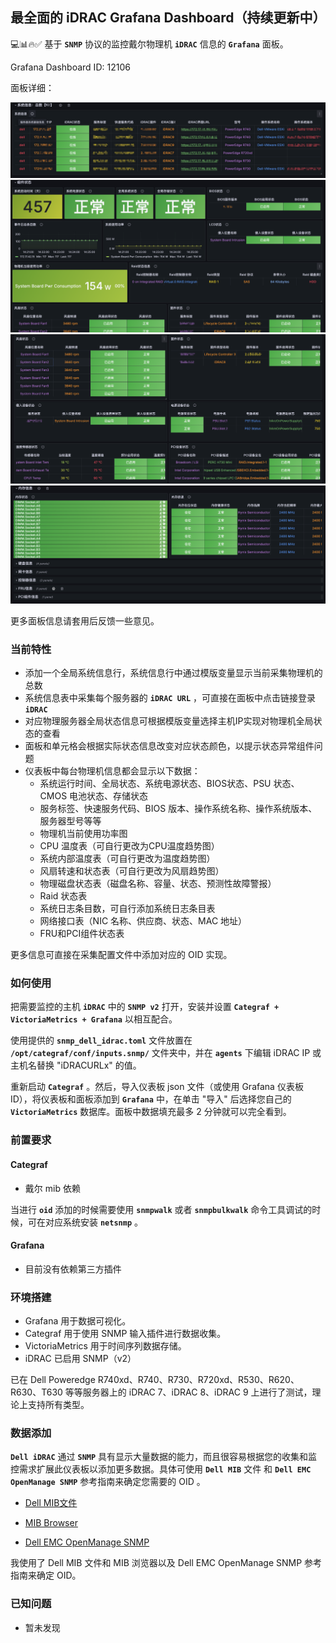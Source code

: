 ## 最全面的 iDRAC Grafana Dashboard（持续更新中）
💻📊🔥✅
基于 **`SNMP`** 协议的监控戴尔物理机 **`iDRAC`** 信息的 **`Grafana`** 面板。

Grafana Dashboard ID: 12106

面板详细：

![alt text](image.png)
![alt text](image-1.png)
![alt text](image-2.png)
![alt text](image-3.png)

更多面板信息请套用后反馈一些意见。

### 当前特性
- 添加一个全局系统信息行，系统信息行中通过模版变量显示当前采集物理机的总数
- 系统信息表中采集每个服务器的 **`iDRAC URL`** ，可直接在面板中点击链接登录 **`iDRAC`**
- 对应物理服务器全局状态信息可根据模版变量选择主机IP实现对物理机全局状态的查看
- 面板和单元格会根据实际状态信息改变对应状态颜色，以提示状态异常组件问题
- 仪表板中每台物理机信息都会显示以下数据：
    - 系统运行时间、全局状态、系统电源状态、BIOS状态、PSU 状态、CMOS 电池状态、存储状态
    - 服务标签、快速服务代码、BIOS 版本、操作系统名称、操作系统版本、服务器型号等等
    - 物理机当前使用功率图
    - CPU 温度表（可自行更改为CPU温度趋势图）
    - 系统内部温度表（可自行更改为温度趋势图）
    - 风扇转速和状态表（可自行更改为风扇趋势图）
    - 物理磁盘状态表（磁盘名称、容量、状态、预测性故障警报）
    - Raid 状态表
    - 系统日志条目数，可自行添加系统日志条目表
    - 网络接口表（NIC 名称、供应商、状态、MAC 地址）
    - FRU和PCI组件状态表

更多信息可直接在采集配置文件中添加对应的 OID 实现。 

### 如何使用

把需要监控的主机 **`iDRAC`** 中的 **`SNMP v2`** 打开，安装并设置 **`Categraf + VictoriaMetrics + Grafana`** 以相互配合。

使用提供的 **`snmp_dell_idrac.toml`** 文件放置在 **`/opt/categraf/conf/inputs.snmp/`** 文件夹中，并在 **`agents`** 下编辑 iDRAC IP 或主机名替换 "iDRACURLx" 的值。

重新启动 **`Categraf`** 。然后，导入仪表板 json 文件（或使用 Grafana 仪表板 ID），将仪表板和面板添加到 **`Grafana`** 中，在单击 "导入" 后选择您自己的 **`VictoriaMetrics`** 数据库。面板中数据填充最多 2 分钟就可以完全看到。

### 前置要求

#### Categraf

- 戴尔 mib 依赖

当进行 **`oid`** 添加的时候需要使用 **`snmpwalk`** 或者 **`snmpbulkwalk`** 命令工具调试的时候，可在对应系统安装 **`netsnmp`** 。

#### Grafana

- 目前没有依赖第三方插件

### 环境搭建

- Grafana 用于数据可视化。
- Categraf 用于使用 SNMP 输入插件进行数据收集。
- VictoriaMetrics 用于时间序列数据存储。
- iDRAC 已启用 SNMP（v2）

已在 Dell Poweredge R740xd、R740、R730、R720xd、R530、R620、R630、T630 等等服务器上的 iDRAC 7、iDRAC 8、iDRAC 9 上进行了测试，理论上支持所有类型。

### 数据添加

**`Dell iDRAC`** 通过 **`SNMP`** 具有显示大量数据的能力，而且很容易根据您的收集和监控需求扩展此仪表板以添加更多数据。具体可使用 **`Dell MIB`** 文件 和 **`Dell EMC OpenManage SNMP`** 参考指南来确定您需要的 OID 。

- [Dell MIB文件](https://www.dell.com/support/kbdoc/zh-cn/000177052/%E5%A6%82%E4%BD%95-%E6%9F%A5%E6%89%BE-%E6%88%B4%E5%B0%94-%E7%AE%A1%E7%90%86-%E4%BF%A1%E6%81%AF-%E5%BA%93-mib-%E6%96%87%E4%BB%B6)

- [MIB Browser](https://www.ireasoning.com/mibbrowser.shtml)

- [Dell EMC OpenManage SNMP](https://www.dell.com/support/manuals/zh-cn/openmanage-software-v10.1.0.0/om_snmp_10.1_refguide_pub/dell-emc-openmanage-snmp-reference-guide-version-10.1.0.0?spm=wolaidingtalk.workspace.0.0.6a1b76c6pEAzCq&guid=guid-5b8de7b7-879f-45a4-88e0-732155904029&lang=en-us)

我使用了 Dell MIB 文件和 MIB 浏览器以及 Dell EMC OpenManage SNMP 参考指南来确定 OID。

### 已知问题

- 暂未发现